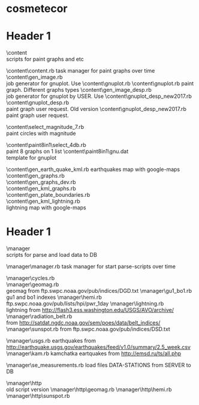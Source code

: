 # cosmetecor

# Header 1
\content	
      scripts for paint graphs and etc
	
\content\content.rb	
      task manager for paint graphs over time
\content\gen_image.rb	
      job generator for gnuplot. Use \content\gnuplot.rb
\content\gnuplot.rb	
      paint graph. Different graphs types
\content\gen_image_desp.rb	
      job generator for gnuplot by USER. Use \content\gnuplot_desp_new2017.rb
\content\gnuplot_desp.rb	
      paint graph user request. Old version
\content\gnuplot_desp_new2017.rb	paint graph user request. 
	
\content\select_magnitude_7.rb	
       paint circles with magnitude
	
\content\paint8in1\select_4db.rb	
      paint 8 graphs on 1 list
\content\paint8in1\gnu.dat	
      template for gnuplot
	
\content\gen_earth_quake_kml.rb	
      earthquakes map with google-maps
      \content\gen_graphs.rb	
      \content\gen_graphs_dev.rb	
      \content\gen_kml_graphs.rb	
      \content\gen_plate_boundaries.rb	
\content\gen_kml_lightning.rb	
    lightning map with google-maps


# Header 1
\manager	
      scripts for parse and load data to DB
	
\manager\manager.rb	
      task manager for start parse-scripts over time
	
\manager\cycles.rb	
\manager\geomag.rb	
       geomag from ftp.swpc.noaa.gov/pub/indices/DGD.txt
\manager\gu1_bo1.rb	
       gu1 and bo1 indexes
\manager\hemi.rb	
      ftp.swpc.noaa.gov/pub/lists/hpi/pwr_1day
\manager\lightning.rb	
      lightning from http://flash3.ess.washington.edu/USGS/AVO/archive/
\manager\radiation_belt.rb	
      from http://satdat.ngdc.noaa.gov/sem/poes/data/belt_indices/
\manager\sunspot.rb	
      from ftp.swpc.noaa.gov/pub/indices/DSD.txt
	
\manager\usgs.rb	earthquakes 
      from http://earthquake.usgs.gov/earthquakes/feed/v1.0/summary/2.5_week.csv
\manager\kam.rb	
      kamchatka eartquakes from http://emsd.ru/ts/all.php
	
\manager\se_measurements.rb	
      load files DATA-STATIONS from SERVER to DB
	
\manager\http	  
    old script version
\manager\http\geomag.rb	
\manager\http\hemi.rb	
\manager\http\sunspot.rb	
